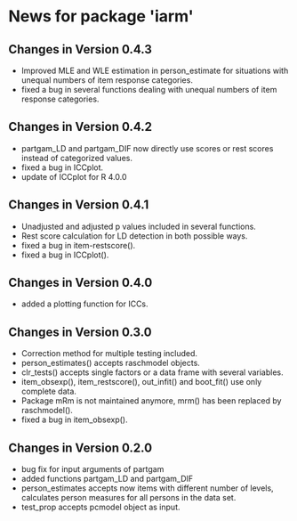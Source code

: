 # News for package 'iarm'

## Changes in Version 0.4.3

* Improved MLE and WLE estimation in person_estimate  for situations with unequal numbers of item response categories.
* fixed a bug in several functions dealing with unequal numbers of item response categories. 


## Changes in Version 0.4.2

* partgam_LD and partgam_DIF now directly use scores or rest scores instead of categorized values.
* fixed a bug in ICCplot. 
* update of ICCplot for R 4.0.0 


## Changes in Version 0.4.1

* Unadjusted and adjusted p values included in several functions.
* Rest score calculation for LD detection in both possible ways. 
* fixed a bug in item-restscore().
* fixed a bug in ICCplot().

## Changes in Version 0.4.0

* added a plotting function for ICCs.

## Changes in Version 0.3.0

* Correction method for multiple testing included.
* person_estimates() accepts raschmodel objects.
* clr_tests() accepts single factors or a data frame with several variables.
* item_obsexp(), item_restscore(), out_infit() and boot_fit() use only complete data.  
* Package mRm is not maintained anymore, mrm() has been replaced by raschmodel().
* fixed a bug in item_obsexp().


## Changes in Version 0.2.0

* bug fix for input arguments of partgam
* added functions partgam_LD and partgam_DIF
* person_estimates accepts now items with different number of levels, calculates person measures for all persons in the data set.
* test_prop accepts pcmodel object as input.
